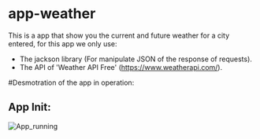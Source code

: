 # app-weather
This is a app that show you the current and future weather for a city entered, for this app we only use:
* The jackson library (For manipulate JSON of the response of requests).
* The API of 'Weather API Free' (https://www.weatherapi.com/).

#Desmotration of the app in operation:
## App Init:
![App_running]("images_readme/app_init.png")
